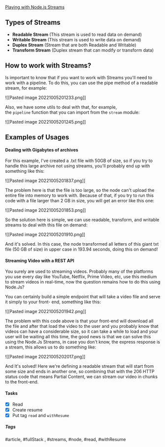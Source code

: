 [Playing with Node.js Streams](https://kinda-silly-blog.vercel.app/posts/nodejs-streams)

## Types of Streams

-   **Readable Stream** (This stream is used to read data on demand)    
-   **Writable Stream** (This stream is used to write data on demand)
-   **Duplex Stream** (Stream that are both Readable and Writable)
-   **Transform Stream** (Duplex stream that can modify or transform data)

## How to work with Streams?

Is important to know that if you want to work with Streams you'll need to work with a pipeline. To do this, you can use the pipe method of a readable stream, for example:

![[Pasted image 20221005201233.png]]

Also, we have some utils to deal with that, for example, the `pipeline` function that you can import from the `stream` module:

![[Pasted image 20221005201245.png]]

## Examples of Usages

#### Dealing with Gigabytes of archives

For this example, I've created a .txt file with 50GB of size, so if you try to handle this large archive not using streams, you'll probably end up with something like this:

![[Pasted image 20221005201837.png]]

The problem here is that the file is too large, so the node can't upload the entire file into memory to work with. Because of that, if you try to run this code with a file larger than 2 GB in size, you will get an error like this one:

![[Pasted image 20221005201853.png]]

So the solution here is simple, we can use readable, transform, and writable streams to deal with this file on demand:

![[Pasted image 20221005201910.png]]

And it's solved. In this case, the node transformed all letters of this giant txt file (50 GB of size) in upper case in 193.94 seconds, doing this on demand!

#### Streaming Video with a REST API

You surely are used to streaming videos. Probably many of the platforms you use every day like YouTube, Netflix, Prime Video, etc, use this medium to stream videos in real-time, now the question remains how to do this using Node.Js?

You can certainly build a simple endpoint that will take a video file and serve it simply to your front- end, something like this:

![[Pasted image 20221005201942.png]]

The problem with this code above is that your front-end will download all the file and after that load the video to the user and you probably know that videos can have a considerable size, so it can take a while to load and your user will be waiting all this time, the good news is that we can solve this using the Node.Js Streams, in case you don't know, the express response is a stream, this allows us to do something like:

![[Pasted image 20221005202017.png]]

And It's solved! Here we're defining a readable stream that will start from some size and ends in another one, so combining that with the 206 HTTP status code that means Partial Content, we can stream our video in chunks to the front-end.


#### Tasks
- [x] Read
- [x] Create resume
- [x] Put tag `read` and `withResume`

##### Tags
#article, #fullStack , #streams, #node, #read, #withResume 
